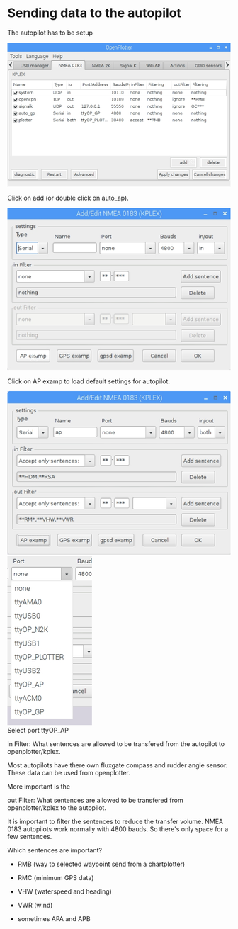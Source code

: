 # Sending data to the autopilot

The autopilot has to be setup

![](/assets/setup-autopilot-window.jpg)

Click on add \(or double click on auto\_ap\).

![](/assets/setup-autopilot-window1.jpg)

Click on AP examp to load default settings for autopilot.

![](/assets/setup-autopilot-window2.jpg)       ![](/assets/setup-autopilot-window3.jpg)  
                                                                                                                                                         Select port ttyOP\_AP

in Filter: What sentences are allowed to be transfered from the autopilot to openplotter/kplex.

Most autopilots have there own fluxgate compass and rudder angle sensor. These data can be used from openplotter.

More important is the

out Filter: What sentences are allowed to be transfered from openplotter/kplex to the autopilot.

It is important to filter the sentences to reduce the transfer volume. NMEA 0183 autopilots work normally with 4800 bauds. So there's only space for a few sentences.

Which sentences are important?

* RMB \(way to selected waypoint send from a chartplotter\)

* RMC \(minimum GPS data\)

* VHW \(waterspeed and heading\)

* VWR \(wind\)

* sometimes APA and APB




